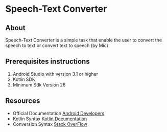 # Speech-Text Converter

## About

Speech-Text Converter is a simple task that enable the user to convert the speech to text or convert text to speech (by Mic)

## Prerequisites instructions

1. Android Studio with version 3.1 or higher
2. Kotlin SDK
3. Minimum Sdk Version 26

## Resources

- Official Documentation [Android Developers](https://developer.android.com/reference/android/speech/SpeechRecognizer)  
- Kotlin Syntax [Kotlin Documentation](https://kotlinlang.org/docs/home.html)  
- Conversion Syntax [Stack OverFlow](https://stackoverflow.com/questions/5913773/speech-to-text-on-android)  


